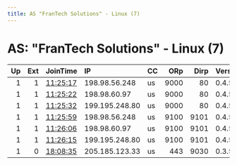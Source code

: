```yaml
---
title: AS "FranTech Solutions" - Linux (7)
---
```


# AS: "FranTech Solutions" - Linux (7)

|   Up |   Ext | JoinTime                                                                                            | IP             | CC   |   ORp |   Dirp | Version   | Contact                   | Nickname     |   eFamMembers |
|-----:|------:|:----------------------------------------------------------------------------------------------------|:---------------|:-----|------:|-------:|:----------|:--------------------------|:-------------|--------------:|
|    1 |     1 | [11:25:17](https://metrics.torproject.org/rs.html#details/39CE03A66016B0D69BC6C2A1F362C628436FEF7B) | 198.98.56.248  | us   |  9000 |     80 | 0.4.5.8   | Quetzalcoatl relays AT pr | Quetzalcoatl |            54 |
|    1 |     1 | [11:25:22](https://metrics.torproject.org/rs.html#details/8EAE810FA33F26341605D59F82D8AD58F7EA6CC5) | 198.98.60.97   | us   |  9000 |     80 | 0.4.5.8   | Quetzalcoatl relays AT pr | Quetzalcoatl |            54 |
|    1 |     1 | [11:25:32](https://metrics.torproject.org/rs.html#details/6E23234E4A37971B3695A6CDB5A462564E629DF9) | 199.195.248.80 | us   |  9000 |     80 | 0.4.5.8   | Quetzalcoatl relays AT pr | Quetzalcoatl |            54 |
|    1 |     1 | [11:25:59](https://metrics.torproject.org/rs.html#details/0705F969B825FAE29BCEB3F692B0A4224DED82E0) | 198.98.56.248  | us   |  9100 |   9101 | 0.4.5.8   | Quetzalcoatl relays AT pr | Quetzalcoatl |            54 |
|    1 |     1 | [11:26:06](https://metrics.torproject.org/rs.html#details/F163D4AB6B9AD4DC384F08CB8CE71B98E8A1EEF3) | 198.98.60.97   | us   |  9100 |   9101 | 0.4.5.8   | Quetzalcoatl relays AT pr | Quetzalcoatl |            54 |
|    1 |     1 | [11:26:15](https://metrics.torproject.org/rs.html#details/5D8CC7C5FCB34CC72281300F8550722F32E92D1D) | 199.195.248.80 | us   |  9100 |   9101 | 0.4.5.8   | Quetzalcoatl relays AT pr | Quetzalcoatl |            54 |
|    1 |     0 | [18:08:35](https://metrics.torproject.org/rs.html#details/79F1819D6F502C7CDB7F58D3718C7BD700FDFC0A) | 205.185.123.33 | us   |   443 |   9030 | 0.3.5.14  | relayoperation@protonmail | ADAMAX       |             1 |
